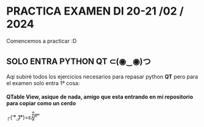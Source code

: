 # PRACTICA EXAMEN DI 20-21 /02 / 2024

Comencemos a practicar :D

## SOLO ENTRA PYTHON QT ⊂(◉‿◉)つ

Aqí subiré todos los ejercicios necesarios para repasar python **QT** pero para el examen solo 
entra 1ª cosa:

####  QTable View, asique de nada, amigo que esta entrando en mi repositorio para copiar como un cerdo


┌( ͝° ͜ʖ͡°)=ε/̵͇̿̿/’̿’̿ ̿